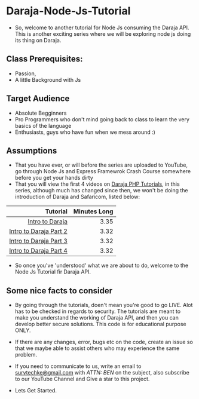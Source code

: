 # Daraja-Node-Js-Tutorial
- So, welcome to another tutorial for Node Js consuming the Daraja API. This is another exciting series where we will be exploring 
node js doing its thing on Daraja.

## Class Prerequisites:
- Passion,
- A little Background with Js

## Target Audience
- Absolute Begginners
- Pro Programmers who don't mind going back to class to learn the very basics of the language
- Enthusiasts, guys who have fun when we mess around :) 

## Assumptions
- That you have ever, or will before the series are uploaded to YouTube, go through Node Js and Express Framewrok Crash Course somewhere
before you get your hands dirty
- That you will view the first 4 videos on [Daraja PHP Tutorials](https://www.youtube.com/playlist?list=PLcKuwRUZRXZL36Lb3e5eryz8K4mmrqgqs), in this series, although much has changed since then, we won't be doing
the introduction of Daraja and Safaricom, listed below:

|  Tutorial                                                                                                            |  Minutes Long   |
| -------------------------------------------------------------------------------------------------------------------:| ---------------:|
| [Intro to Daraja](https://www.youtube.com/watch?v=Xy9qnItAfcU&list=PLcKuwRUZRXZL36Lb3e5eryz8K4mmrqgqs)              | 3.35            |
| [Intro to Daraja Part 2](https://www.youtube.com/watch?v=xelae0kGnho&list=PLcKuwRUZRXZL36Lb3e5eryz8K4mmrqgqs)       | 3.32            |
| [Intro to Daraja Part 3](https://www.youtube.com/watch?v=_JLR6p1vIyQ&t=0s&index=4&list=PLcKuwRUZRXZL36Lb3e5eryz8K4mmrqgqs)       | 3.32            |
| [Intro to Daraja Part 4](https://www.youtube.com/watch?v=wbZ8niKFbxo&t=17s&index=5&list=PLcKuwRUZRXZL36Lb3e5eryz8K4mmrqgqs)       | 3.32            |

- So once you've 'understood' what we are about to do, welcome to the Node Js Tutorial fir Daraja API.

## Some nice facts to consider
- By going through the tutorials, doen't mean you're good to go LIVE. Alot has to be checked in regards to security. The tutorials are meant to make you understand the working of Daraja API, and then you can develop better secure solutions. This code is for educational purpose ONLY.
- If there are any changes, error, bugs etc on the code, create an issue so that we maybe able to assist others who may experience the same problem.
- If you need to communicate to us, write an email to survtechke@gmail.com with *ATTN: BEN* on the subject, also subscribe to our YouTube Channel and Give a star to this project. 

- Lets Get Started.
